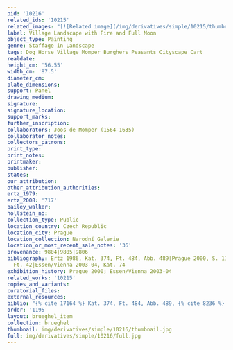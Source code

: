 ```yaml
---
pid: '10216'
related_ids: '10215'
related_images: "[![Related image](/img/derivatives/simple/10215/thumbnail.jpg)](/brughel/10215)"
label: Village Landscape with Fire and Full Moon
object_type: Painting
genre: Staffage in Landscape
tags: Dog Horse Village Momper Burghers Peasants Cityscape Cart
realdate: 
height_cm: '56.55'
width_cm: '87.5'
diameter_cm: 
plate_dimensions: 
support: Panel
drawing_medium: 
signature: 
signature_location: 
support_marks: 
further_inscription: 
collaborators: Joos de Momper (1564-1635)
collaborator_notes: 
collectors_patrons: 
print_type: 
print_notes: 
printmaker: 
publisher: 
states: 
our_attribution: 
other_attribution_authorities: 
ertz_1979: 
ertz_2008: '717'
bailey_walker: 
hollstein_no: 
collection_type: Public
location_country: Czech Republic
location_city: Prague
location_collection: Narodní Galerie
location_or_most_recent_sale_notes: '36'
provenance: 9804|9805|9806
bibliography: Ertz 1986, Kat. 374, Ft. 484, Abb. 489|Prague 2000, S. 111, Nr. 218,
  Ft. 42|Essen/Vienna 2003-04, Kat. 74
exhibition_history: Prague 2000; Essen/Vienna 2003-04
related_works: '10215'
copies_and_variants: 
curatorial_files: 
external_resources: 
biblio: "{% cite 17164 %} Kat. 374, Ft. 484, Abb. 489, {% cite 8236 %} Kat. 74"
order: '1195'
layout: brueghel_item
collection: brueghel
thumbnail: img/derivatives/simple/10216/thumbnail.jpg
full: img/derivatives/simple/10216/full.jpg
---
```

